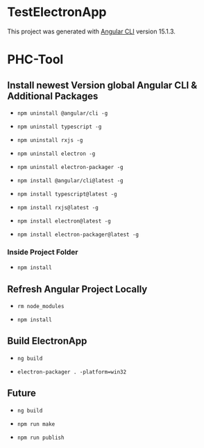 # TestElectronApp

This project was generated with [Angular CLI](https://github.com/angular/angular-cli) version 15.1.3.

# PHC-Tool

## Install newest Version global Angular CLI & Additional Packages

* `npm uninstall @angular/cli -g`

* `npm uninstall typescript -g`

* `npm uninstall rxjs -g`

* `npm uninstall electron -g`

* `npm uninstall electron-packager -g`

* `npm install @angular/cli@latest -g`

* `npm install typescript@latest -g`

* `npm install rxjs@latest -g`

* `npm install electron@latest -g`

* `npm install electron-packager@latest -g`

### Inside Project Folder

* `npm install`

## Refresh Angular Project Locally

* `rm node_modules`

* `npm install`


## Build ElectronApp

* `ng build`

* `electron-packager . -platform=win32`

## Future

* `ng build`

* `npm run make`

* `npm run publish`


